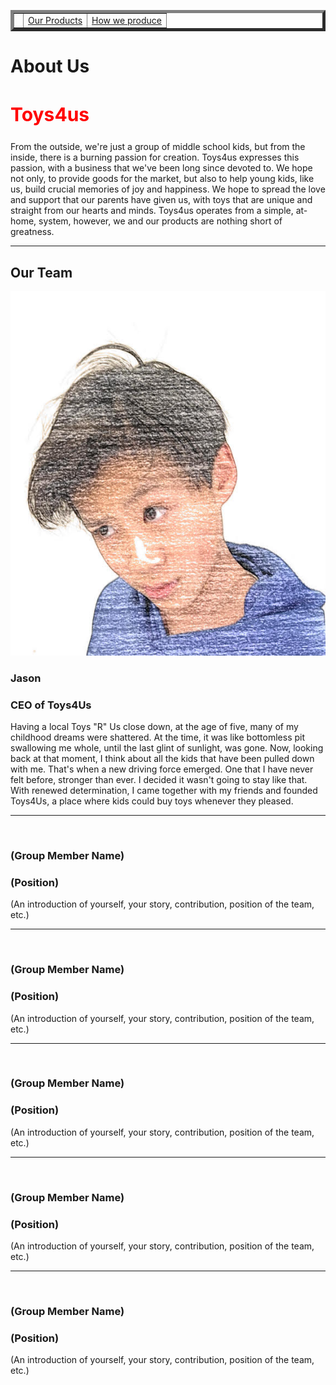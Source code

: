 <!DOCTYPE html>
<html>
<head>
<link href="CSS" rel="stylesheet"> 
</head>
<body>
 <table width="500px" border="5px">
      <tr>
      <td>  <a href=""></a> </td>
      <td> <a href=""> Our Products </a></td>
        <td> <a href="">How we produce</a></td>
      </tr>
    </table>
<h1>About Us</h1>
<div style="font-size:20px; color: red">
<h2>Toys4us</h2>
</div>
<p> From the outside, we're just a group of middle school kids, but from the inside, there is a burning passion for creation. Toys4us expresses this passion, with a business that we've been long since devoted to. We hope not only, to provide goods for the market, but also to help young kids, like us, build crucial memories of joy and happiness. We hope to spread the love and support that our parents have given us, with toys that are unique and straight from our hearts and minds. Toys4us operates from a simple, at-home, system, however, we and our products are nothing short of greatness.</p> 
<hr>
<h2>Our Team</h2>
<img src="unnamed.jpg">
<h3>Jason</h3>
<h3>CEO of Toys4Us</h3>
<p>Having a local Toys "R" Us close down, at the age of five, many of my childhood dreams were shattered. At the time, it was like bottomless pit swallowing me whole, until the last glint of sunlight, was gone. Now, looking back at that moment, I think about all the kids that have been pulled down with me. That's when a new driving force emerged. One that I have never felt before, stronger than ever. I decided it wasn't going to stay like that. With renewed determination, I came together with my friends and founded Toys4Us, a place where kids could buy toys whenever they pleased. </p>
<hr>
<img src="">
<h3>(Group Member Name)</h3>
<h3>(Position)</h3>
<p>(An introduction of yourself, your story, contribution, position of the team, etc.)</p>
<hr>
<img src="">
<h3>(Group Member Name)</h3>
<h3>(Position)</h3>
<p>(An introduction of yourself, your story, contribution, position of the team, etc.)</p>
<hr>
<img src="">
<h3>(Group Member Name)</h3>
<h3>(Position)</h3>
<p>(An introduction of yourself, your story, contribution, position of the team, etc.)</p>
<hr>
<img src="">
<h3>(Group Member Name)</h3>
<h3>(Position)</h3>
<p>(An introduction of yourself, your story, contribution, position of the team, etc.)</p>
<hr>
<img src="">
<h3>(Group Member Name)</h3>
<h3>(Position)</h3>
<p>(An introduction of yourself, your story, contribution, position of the team, etc.)</p>

</body>
</html>
